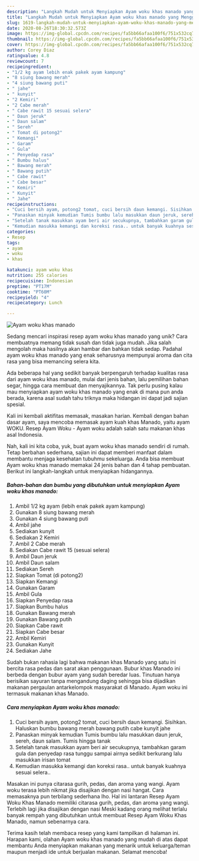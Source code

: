 ```yaml
---
description: "Langkah Mudah untuk Menyiapkan Ayam woku khas manado yang Menggugah Selera"
title: "Langkah Mudah untuk Menyiapkan Ayam woku khas manado yang Menggugah Selera"
slug: 1619-langkah-mudah-untuk-menyiapkan-ayam-woku-khas-manado-yang-menggugah-selera
date: 2020-08-26T18:30:32.573Z
image: https://img-global.cpcdn.com/recipes/fa5bb66afaa100f6/751x532cq70/ayam-woku-khas-manado-foto-resep-utama.jpg
thumbnail: https://img-global.cpcdn.com/recipes/fa5bb66afaa100f6/751x532cq70/ayam-woku-khas-manado-foto-resep-utama.jpg
cover: https://img-global.cpcdn.com/recipes/fa5bb66afaa100f6/751x532cq70/ayam-woku-khas-manado-foto-resep-utama.jpg
author: Corey Diaz
ratingvalue: 4.8
reviewcount: 7
recipeingredient:
- "1/2 kg ayam lebih enak pakek ayam kampung"
- "8 siung bawang merah"
- "4 siung bawang puti"
- " jahe"
- " kunyit"
- "2 Kemiri"
- "2 Cabe merah"
- " Cabe rawit 15 sesuai selera"
- " Daun jeruk"
- " Daun salam"
- " Sereh"
- " Tomat di potong2"
- " Kemangi"
- " Garam"
- " Gula"
- " Penyedap rasa"
- " Bumbu halus"
- " Bawang merah"
- " Bawang putih"
- " Cabe rawit"
- " Cabe besar"
- " Kemiri"
- " Kunyit"
- " Jahe"
recipeinstructions:
- "Cuci bersih ayam, potong2 tomat, cuci bersih daun kemangi. Sisihkan. Haluskan bumbu bawang merah bawang putih cabe kunyit jahe"
- "Panaskan minyak kemudian Tumis bumbu lalu masukkan daun jeruk, sereh, daun salam. Tumis hingga tanak"
- "Setelah tanak masukkan ayam beri air secukupnya, tambahkan garam gula dan penyedap rasa tunggu sampai airnya sedikit berkurang lalu masukkan irisan tomat"
- "Kemudian masukka kemangi dan koreksi rasa.. untuk banyak kuahnya sesuai selera.."
categories:
- Resep
tags:
- ayam
- woku
- khas

katakunci: ayam woku khas 
nutrition: 255 calories
recipecuisine: Indonesian
preptime: "PT17M"
cooktime: "PT60M"
recipeyield: "4"
recipecategory: Lunch

---
```



![Ayam woku khas manado](https://img-global.cpcdn.com/recipes/fa5bb66afaa100f6/751x532cq70/ayam-woku-khas-manado-foto-resep-utama.jpg)

Sedang mencari inspirasi resep ayam woku khas manado yang unik? Cara membuatnya memang tidak susah dan tidak juga mudah. Jika salah mengolah maka hasilnya akan hambar dan bahkan tidak sedap. Padahal ayam woku khas manado yang enak seharusnya mempunyai aroma dan cita rasa yang bisa memancing selera kita.

Ada beberapa hal yang sedikit banyak berpengaruh terhadap kualitas rasa dari ayam woku khas manado, mulai dari jenis bahan, lalu pemilihan bahan segar, hingga cara membuat dan menyajikannya. Tak perlu pusing kalau mau menyiapkan ayam woku khas manado yang enak di mana pun anda berada, karena asal sudah tahu triknya maka hidangan ini dapat jadi sajian spesial.

Kali ini kembali aktifitas memasak, masakan harian. Kembali dengan bahan dasar ayam, saya mencoba memasak ayam kuah khas Manado, yaitu ayam WOKU. Resep Ayam Woku - Ayam woku adalah salah satu makanan khas asal Indonesia.


Nah, kali ini kita coba, yuk, buat ayam woku khas manado sendiri di rumah. Tetap berbahan sederhana, sajian ini dapat memberi manfaat dalam membantu menjaga kesehatan tubuhmu sekeluarga. Anda bisa membuat Ayam woku khas manado memakai 24 jenis bahan dan 4 tahap pembuatan. Berikut ini langkah-langkah untuk menyiapkan hidangannya.

<!--inarticleads1-->

##### Bahan-bahan dan bumbu yang dibutuhkan untuk menyiapkan Ayam woku khas manado:

1. Ambil 1/2 kg ayam (lebih enak pakek ayam kampung)
1. Gunakan 8 siung bawang merah
1. Gunakan 4 siung bawang puti
1. Ambil  jahe
1. Sediakan  kunyit
1. Sediakan 2 Kemiri
1. Ambil 2 Cabe merah
1. Sediakan  Cabe rawit 15 (sesuai selera)
1. Ambil  Daun jeruk
1. Ambil  Daun salam
1. Sediakan  Sereh
1. Siapkan  Tomat (di potong2)
1. Siapkan  Kemangi
1. Gunakan  Garam
1. Ambil  Gula
1. Siapkan  Penyedap rasa
1. Siapkan  Bumbu halus
1. Gunakan  Bawang merah
1. Gunakan  Bawang putih
1. Siapkan  Cabe rawit
1. Siapkan  Cabe besar
1. Ambil  Kemiri
1. Gunakan  Kunyit
1. Sediakan  Jahe


Sudah bukan rahasia lagi bahwa makanan khas Manado yang satu ini bercita rasa pedas dan sarat akan penggunaan. Bubur khas Manado ini berbeda dengan bubur ayam yang sudah beredar luas. Tinutuan hanya berisikan sayuran tanpa mengandung daging sehingga bisa dijadikan makanan pergaulan antarkelompok masyarakat di Manado. Ayam woku ini termasuk makanan khas Manado. 

<!--inarticleads2-->

##### Cara menyiapkan Ayam woku khas manado:

1. Cuci bersih ayam, potong2 tomat, cuci bersih daun kemangi. Sisihkan. Haluskan bumbu bawang merah bawang putih cabe kunyit jahe
1. Panaskan minyak kemudian Tumis bumbu lalu masukkan daun jeruk, sereh, daun salam. Tumis hingga tanak
1. Setelah tanak masukkan ayam beri air secukupnya, tambahkan garam gula dan penyedap rasa tunggu sampai airnya sedikit berkurang lalu masukkan irisan tomat
1. Kemudian masukka kemangi dan koreksi rasa.. untuk banyak kuahnya sesuai selera..


Masakan ini punya citarasa gurih, pedas, dan aroma yang wangi. Ayam woku terasa lebih nikmat jika disajikan dengan nasi hangat. Cara memasaknya pun terbilang sederhana lho. Hal ini lantaran Resep Ayam Woku Khas Manado memiliki citarasa gurih, pedas, dan aroma yang wangi. Terlebih lagi jika disajikan dengan nasi Meski kadang orang melihat terlalu banyak rempah yang dibutuhkan untuk membuat Resep Ayam Woku Khas Manado, namun sebenarnya cara. 

Terima kasih telah membaca resep yang kami tampilkan di halaman ini. Harapan kami, olahan Ayam woku khas manado yang mudah di atas dapat membantu Anda menyiapkan makanan yang menarik untuk keluarga/teman maupun menjadi ide untuk berjualan makanan. Selamat mencoba!
